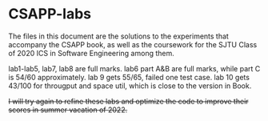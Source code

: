 # CSAPP-labs

The files in this document are the solutions to the experiments that accompany the CSAPP book, as well as the coursework for the SJTU Class of 2020 ICS in Software Engineering among them.

lab1-lab5, lab7, lab8 are full marks.
lab6 part A&B are full marks, while part C is 54/60 approximately.
lab 9 gets 55/65, failed one test case.
lab 10 gets 43/100 for througput and space util, which is close to the version in Book.

~~I will try again to refine these labs and optimize the code to improve their scores in summer vacation of 2022.~~
